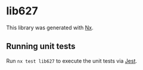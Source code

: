 # lib627

This library was generated with [Nx](https://nx.dev).

## Running unit tests

Run `nx test lib627` to execute the unit tests via [Jest](https://jestjs.io).
